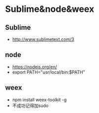# Sublime&node&weex
## Sublime
- http://www.sublimetext.com/3

## node
- https://nodejs.org/en/
- export PATH="usr/local/bin:$PATH"

## weex
- npm install weex-toolkit -g
- 不成功记得加sudo
